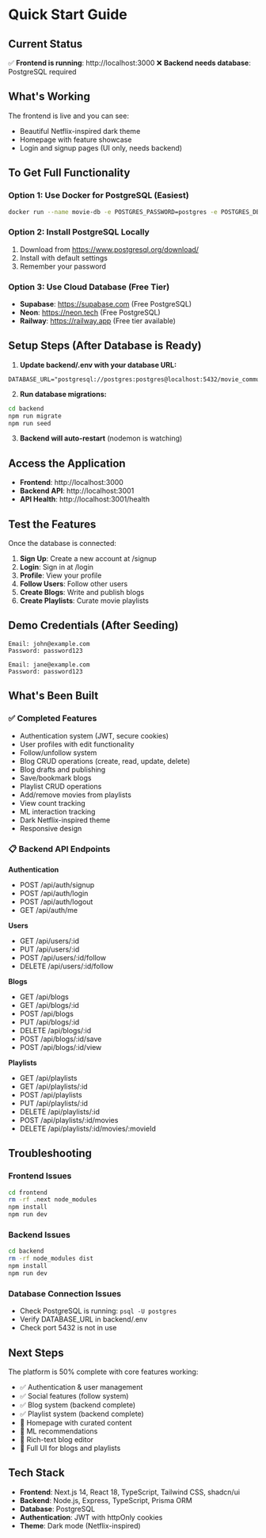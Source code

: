 # Quick Start Guide

## Current Status

✅ **Frontend is running**: http://localhost:3000
❌ **Backend needs database**: PostgreSQL required

## What's Working

The frontend is live and you can see:
- Beautiful Netflix-inspired dark theme
- Homepage with feature showcase
- Login and signup pages (UI only, needs backend)

## To Get Full Functionality

### Option 1: Use Docker for PostgreSQL (Easiest)

```bash
docker run --name movie-db -e POSTGRES_PASSWORD=postgres -e POSTGRES_DB=movie_community -p 5432:5432 -d postgres:15
```

### Option 2: Install PostgreSQL Locally

1. Download from https://www.postgresql.org/download/
2. Install with default settings
3. Remember your password

### Option 3: Use Cloud Database (Free Tier)

- **Supabase**: https://supabase.com (Free PostgreSQL)
- **Neon**: https://neon.tech (Free PostgreSQL)
- **Railway**: https://railway.app (Free tier available)

## Setup Steps (After Database is Ready)

1. **Update backend/.env with your database URL:**
```env
DATABASE_URL="postgresql://postgres:postgres@localhost:5432/movie_community"
```

2. **Run database migrations:**
```bash
cd backend
npm run migrate
npm run seed
```

3. **Backend will auto-restart** (nodemon is watching)

## Access the Application

- **Frontend**: http://localhost:3000
- **Backend API**: http://localhost:3001
- **API Health**: http://localhost:3001/health

## Test the Features

Once the database is connected:

1. **Sign Up**: Create a new account at /signup
2. **Login**: Sign in at /login
3. **Profile**: View your profile
4. **Follow Users**: Follow other users
5. **Create Blogs**: Write and publish blogs
6. **Create Playlists**: Curate movie playlists

## Demo Credentials (After Seeding)

```
Email: john@example.com
Password: password123

Email: jane@example.com
Password: password123
```

## What's Been Built

### ✅ Completed Features
- Authentication system (JWT, secure cookies)
- User profiles with edit functionality
- Follow/unfollow system
- Blog CRUD operations (create, read, update, delete)
- Blog drafts and publishing
- Save/bookmark blogs
- Playlist CRUD operations
- Add/remove movies from playlists
- View count tracking
- ML interaction tracking
- Dark Netflix-inspired theme
- Responsive design

### 📋 Backend API Endpoints

**Authentication**
- POST /api/auth/signup
- POST /api/auth/login
- POST /api/auth/logout
- GET /api/auth/me

**Users**
- GET /api/users/:id
- PUT /api/users/:id
- POST /api/users/:id/follow
- DELETE /api/users/:id/follow

**Blogs**
- GET /api/blogs
- GET /api/blogs/:id
- POST /api/blogs
- PUT /api/blogs/:id
- DELETE /api/blogs/:id
- POST /api/blogs/:id/save
- POST /api/blogs/:id/view

**Playlists**
- GET /api/playlists
- GET /api/playlists/:id
- POST /api/playlists
- PUT /api/playlists/:id
- DELETE /api/playlists/:id
- POST /api/playlists/:id/movies
- DELETE /api/playlists/:id/movies/:movieId

## Troubleshooting

### Frontend Issues
```bash
cd frontend
rm -rf .next node_modules
npm install
npm run dev
```

### Backend Issues
```bash
cd backend
rm -rf node_modules dist
npm install
npm run dev
```

### Database Connection Issues
- Check PostgreSQL is running: `psql -U postgres`
- Verify DATABASE_URL in backend/.env
- Check port 5432 is not in use

## Next Steps

The platform is 50% complete with core features working:
- ✅ Authentication & user management
- ✅ Social features (follow system)
- ✅ Blog system (backend complete)
- ✅ Playlist system (backend complete)
- 🚧 Homepage with curated content
- 🚧 ML recommendations
- 🚧 Rich-text blog editor
- 🚧 Full UI for blogs and playlists

## Tech Stack

- **Frontend**: Next.js 14, React 18, TypeScript, Tailwind CSS, shadcn/ui
- **Backend**: Node.js, Express, TypeScript, Prisma ORM
- **Database**: PostgreSQL
- **Authentication**: JWT with httpOnly cookies
- **Theme**: Dark mode (Netflix-inspired)
